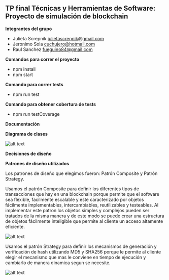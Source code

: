 ## TP final Técnicas y Herramientas de Software: Proyecto de simulación de blockchain

**Integrantes del grupo**

- Julieta Screpnik   julietascrepnik@gmail.com
- Jeronimo Sola      cuchujero@hotmail.com
- Raul Sanchez       fueguino84@gmail.com


**Comandos para correr el proyecto**

- npm install
- npm start

**Comando para correr tests**

- npm run test

**Comando para obtener cobertura de tests**

- npm run testCoverage

**Documentación**

**Diagrama de clases**

![alt text](https://i.postimg.cc/PfpYzFJx/Diagrama-de-clase.jpg)


**Decisiones de diseño**


**Patrones de diseño utilizados**

Los patrones de diseño que elegimos fueron: Patrón Composite y Patrón Strategy.

Usamos el patrón Composite para definir los diferentes tipos de transacciones que hay en una blockchain porque permite que el software sea flexible, facilmente escalable y este caracterizado por objetos fácilmente implementables, intercambiables, reutilizables y testeables. Al implementar este patron los objetos simples y complejos pueden ser tratados de la misma manera y de este modo se puede crear una estructura de objetos fácilmente inteligible que permite al cliente un acceso altamente eficiente.

![alt text](https://i.postimg.cc/GmhpzHKQ/Patron-Composite.jpg)

Usamos el patrón Strategy para definir los mecanismos de generación y verificación de hash utilizando MD5 y SHA256 porque le permite al cliente elegir el mecanismo que mas le conviene en tiempo de ejecución y cambiarlo de manera dinamica segun se necesite. 

![alt text](https://i.postimg.cc/9MBSxFJd/Patron-Strategy.jpg)

